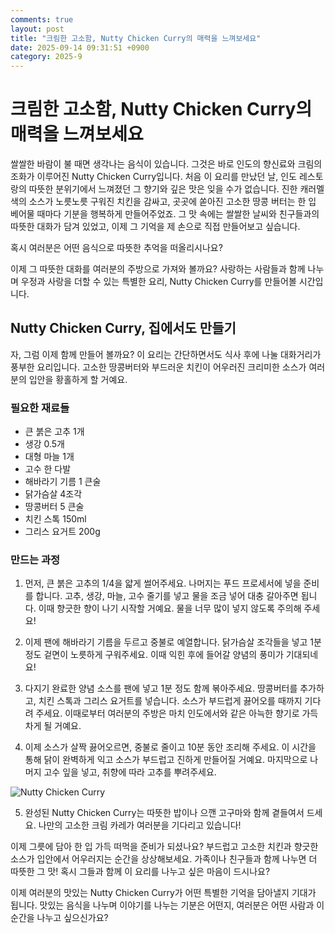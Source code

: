```yaml
---
comments: true
layout: post
title: "크림한 고소함, Nutty Chicken Curry의 매력을 느껴보세요"
date: 2025-09-14 09:31:51 +0900
category: 2025-9
---
```


# 크림한 고소함, Nutty Chicken Curry의 매력을 느껴보세요

쌀쌀한 바람이 불 때면 생각나는 음식이 있습니다. 그것은 바로 인도의 향신료와 크림의 조화가 이루어진 Nutty Chicken Curry입니다. 처음 이 요리를 만났던 날, 인도 레스토랑의 따뜻한 분위기에서 느껴졌던 그 향기와 깊은 맛은 잊을 수가 없습니다. 진한 캐러멜색의 소스가 노릇노릇 구워진 치킨을 감싸고, 곳곳에 쏟아진 고소한 땅콩 버터는 한 입 베어물 때마다 기분을 행복하게 만들어주었죠. 그 맛 속에는 쌀쌀한 날씨와 친구들과의 따뜻한 대화가 담겨 있었고, 이제 그 기억을 제 손으로 직접 만들어보고 싶습니다.

혹시 여러분은 어떤 음식으로 따뜻한 추억을 떠올리시나요? 

이제 그 따뜻한 대화를 여러분의 주방으로 가져와 볼까요? 사랑하는 사람들과 함께 나누며 우정과 사랑을 더할 수 있는 특별한 요리, Nutty Chicken Curry를 만들어볼 시간입니다.

  

## Nutty Chicken Curry, 집에서도 만들기

자, 그럼 이제 함께 만들어 볼까요? 이 요리는 간단하면서도 식사 후에 나눌 대화거리가 풍부한 요리입니다. 고소한 땅콩버터와 부드러운 치킨이 어우러진 크리미한 소스가 여러분의 입안을 황홀하게 할 거예요.

### 필요한 재료들

- 큰 붉은 고추 1개
- 생강 0.5개
- 대형 마늘 1개
- 고수 한 다발
- 해바라기 기름 1 큰술
- 닭가슴살 4조각
- 땅콩버터 5 큰술
- 치킨 스톡 150ml
- 그리스 요거트 200g

### 만드는 과정

1. 먼저, 큰 붉은 고추의 1/4을 얇게 썰어주세요. 나머지는 푸드 프로세서에 넣을 준비를 합니다. 고추, 생강, 마늘, 고수 줄기를 넣고 물을 조금 넣어 대충 갈아주면 됩니다. 이때 향긋한 향이 나기 시작할 거예요. 물을 너무 많이 넣지 않도록 주의해 주세요!

2. 이제 팬에 해바라기 기름을 두르고 중불로 예열합니다. 닭가슴살 조각들을 넣고 1분 정도 겉면이 노릇하게 구워주세요. 이때 익힌 후에 들어갈 양념의 풍미가 기대되네요!

3. 다지기 완료한 양념 소스를 팬에 넣고 1분 정도 함께 볶아주세요. 땅콩버터를 추가하고, 치킨 스톡과 그리스 요거트를 넣습니다. 소스가 부드럽게 끓어오를 때까지 기다려 주세요. 이때로부터 여러분의 주방은 마치 인도에서와 같은 아늑한 향기로 가득 차게 될 거예요.

4. 이제 소스가 살짝 끓어오르면, 중불로 줄이고 10분 동안 조리해 주세요. 이 시간을 통해 닭이 완벽하게 익고 소스가 부드럽고 진하게 만들어질 거예요. 마지막으로 나머지 고수 잎을 넣고, 취향에 따라 고추를 뿌려주세요.

![Nutty Chicken Curry](https://www.themealdb.com/images/media/meals/yxsurp1511304301.jpg)

5. 완성된 Nutty Chicken Curry는 따뜻한 밥이나 으깬 고구마와 함께 곁들여서 드세요. 나만의 고소한 크림 카레가 여러분을 기다리고 있습니다!

  

이제 그릇에 담아 한 입 가득 떠먹을 준비가 되셨나요? 부드럽고 고소한 치킨과 향긋한 소스가 입안에서 어우러지는 순간을 상상해보세요. 가족이나 친구들과 함께 나누면 더 따뜻한 그 맛! 혹시 그들과 함께 이 요리를 나누고 싶은 마음이 드시나요? 

이제 여러분의 맛있는 Nutty Chicken Curry가 어떤 특별한 기억을 담아낼지 기대가 됩니다. 맛있는 음식을 나누며 이야기를 나누는 기분은 어떤지, 여러분은 어떤 사람과 이 순간을 나누고 싶으신가요?
